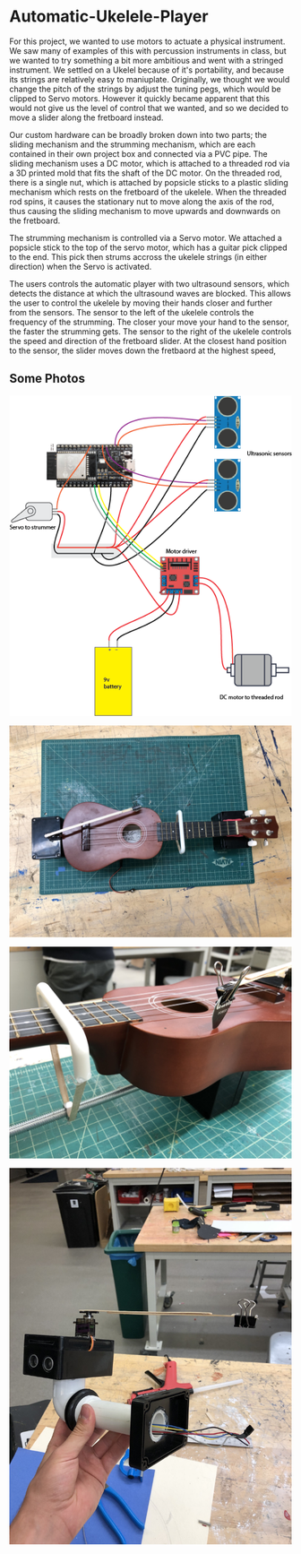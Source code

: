 # Automatic-Ukelele-Player

For this project, we wanted to use motors to actuate a physical instrument. We saw many of examples of this with percussion instruments in class, but we wanted to try something a bit more ambitious and went with a stringed instrument. We settled on a Ukelel because of it's portability, and because its strings are relatively easy to maniuplate. Originally, we thought we would change the pitch of the strings by adjust the tuning pegs, which would be clipped to Servo motors. However it quickly became apparent that this would not give us the level of control that we wanted, and so we decided to move a slider along the fretboard instead. 

Our custom hardware can be broadly broken down into two parts; the sliding mechanism and the strumming mechanism, which are each contained in their own project box and connected via a PVC pipe. The sliding mechanism uses a DC motor, which is attached to a threaded rod via a 3D printed mold that fits the shaft of the DC motor. On the threaded rod, there is a single nut, which is attached by popsicle sticks to a plastic sliding mechanism which rests on the fretboard of the ukelele. When the threaded rod spins, it causes the stationary nut to move along the axis of the rod, thus causing the sliding mechanism to move upwards and downwards on the fretboard. 

The strumming mechanism is controlled via a Servo motor. We attached a popsicle stick to the top of the servo motor, which has a guitar pick clipped to the end. This pick then strums accross the ukelele strings (in either direction) when the Servo is activated. 

The users controls the automatic player with two ultrasound sensors, which detects the distance at which the ultrasound waves are blocked. This allows the user to control the ukelele by moving their hands closer and further from the sensors. The sensor to the left of the ukelele controls the frequency of the strumming. The closer your move your hand to the sensor, the faster the strumming gets. The sensor to the right of the ukelele controls the speed and direction of the fretboard slider. At the closest hand position to the sensor, the slider moves down the fretbaord at the highest speed, 

## Some Photos
![Wiring](assets/magic&#32;ukulele&#32;wiring&#32;diagram.png)

![Top down](assets/IMG_2763.jpg)

![Side](assets/IMG_5291.jpg)

![Sensor assembly](assets/IMG_6571.jpg)
